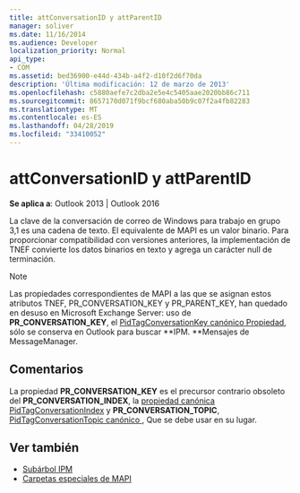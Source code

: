 ```yaml
---
title: attConversationID y attParentID
manager: soliver
ms.date: 11/16/2014
ms.audience: Developer
localization_priority: Normal
api_type:
- COM
ms.assetid: bed36900-e44d-434b-a4f2-d10f2d6f70da
description: 'Última modificación: 12 de marzo de 2013'
ms.openlocfilehash: c5880aefe7c2dba2e5e4c5405aae2020bb86c711
ms.sourcegitcommit: 8657170d071f9bcf680aba50b9c07f2a4fb82283
ms.translationtype: MT
ms.contentlocale: es-ES
ms.lasthandoff: 04/28/2019
ms.locfileid: "33410052"
---
```

# <a name="attconversationid-and-attparentid"></a>attConversationID y attParentID

**Se aplica a**: Outlook 2013 | Outlook 2016 
  
La clave de la conversación de correo de Windows para trabajo en grupo 3,1 es una cadena de texto. El equivalente de MAPI es un valor binario. Para proporcionar compatibilidad con versiones anteriores, la implementación de TNEF convierte los datos binarios en texto y agrega un carácter null de terminación.
  
> [!NOTE]
> Las propiedades correspondientes de MAPI a las que se asignan estos atributos TNEF, PR_CONVERSATION_KEY y PR_PARENT_KEY, han quedado en desuso en Microsoft Exchange Server: uso de **PR_CONVERSATION_KEY**, el [PidTagConversationKey canónico Propiedad](pidtagconversationkey-canonical-property.md), sólo se conserva en Outlook para buscar **IPM. **Mensajes de MessageManager. 
  
## <a name="remarks"></a>Comentarios

La propiedad **PR_CONVERSATION_KEY** es el precursor contrario obsoleto del **PR_CONVERSATION_INDEX**, la [propiedad canónica PidTagConversationIndex](pidtagconversationindex-canonical-property.md) y **PR_CONVERSATION_TOPIC**, [PidTagConversationTopic canónico ](pidtagconversationtopic-canonical-property.md), Que se debe usar en su lugar.
  
## <a name="see-also"></a>Ver también

- [Subárbol IPM](ipm-subtree.md)
- [Carpetas especiales de MAPI](mapi-special-folders.md)

